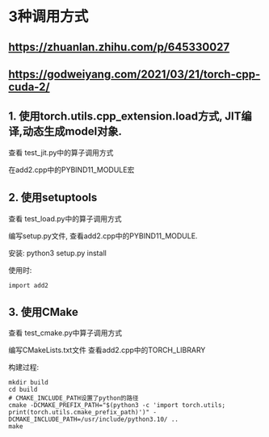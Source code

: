 # 3种调用方式
## https://zhuanlan.zhihu.com/p/645330027
## https://godweiyang.com/2021/03/21/torch-cpp-cuda-2/

## 1. 使用torch.utils.cpp_extension.load方式, JIT编译,动态生成model对象.
查看 test_jit.py中的算子调用方式

在add2.cpp中的PYBIND11_MODULE宏

## 2. 使用setuptools
查看 test_load.py中的算子调用方式

编写setup.py文件, 查看add2.cpp中的PYBIND11_MODULE.

安装:
python3 setup.py install

使用时:
```
import add2
```

## 3. 使用CMake
查看 test_cmake.py中算子调用方式

编写CMakeLists.txt文件
查看add2.cpp中的TORCH_LIBRARY

构建过程:
```
mkdir build
cd build
# CMAKE_INCLUDE_PATH设置了python的路径
cmake -DCMAKE_PREFIX_PATH="$(python3 -c 'import torch.utils; print(torch.utils.cmake_prefix_path)')" -DCMAKE_INCLUDE_PATH=/usr/include/python3.10/ ..
make
```
